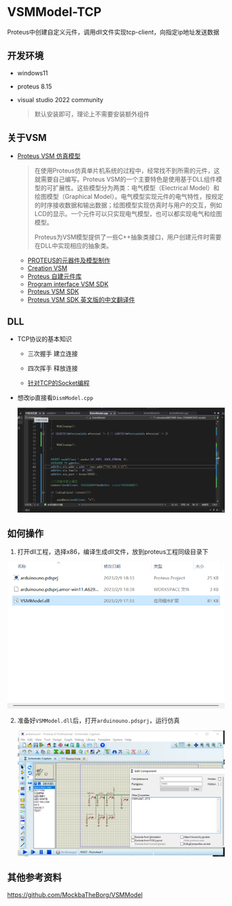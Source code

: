 # VSMModel-TCP
Proteus中创建自定义元件，调用dll文件实现tcp-client，向指定ip地址发送数据

## 开发环境

- windows11

- proteus  8.15

- visual studio 2022 community 

  > 默认安装即可，理论上不需要安装额外组件

## 关于VSM

- [Proteus VSM 仿真模型](https://github.com/MockbaTheBorg/VSMModel)

  > 在使用Proteus仿真单片机系统的过程中，经常找不到所需的元件，这就需要自己编写。Proteus  VSM的一个主要特色是使用基于DLL组件模型的可扩展性。这些模型分为两类：电气模型（Electrical  Model）和绘图模型（Graphical  Model）。电气模型实现元件的电气特性，按规定的时序接收数据和输出数据；绘图模型实现仿真时与用户的交互，例如LCD的显示。一个元件可以只实现电气模型，也可以都实现电气和绘图模型。
  >
  > Proteus为VSM模型提供了一些C++抽象类接口，用户创建元件时需要在DLL中实现相应的抽象类。

  - [PROTEUS的元器件及模型制作](http://www.dwenzhao.cn/profession/proteus/proteus2.html)
  - [Creation VSM](https://d1.amobbs.com/bbs_upload782111/files_11/ourdev_572204.PDF)
  - [Proteus 自建元件库](https://d1.amobbs.com/bbs_upload782111/files_9/ourdev_240204.pdf)
  - [Program interface VSM SDK](https://d1.amobbs.com/bbs_upload782111/files_11/ourdev_572203.PDF)
  - [Proteus VSM SDK](http://101.42.165.240:5243/share/w23UwR6V)
  - [Proteus VSM SDK 英文版的中文翻译件](https://d1.amobbs.com/bbs_upload782111/files_30/ourdev_565287EB4NPW.pdf)

## DLL

- TCP协议的基本知识

  - 三次握手 建立连接

  - 四次挥手 释放连接

  - [针对TCP的Socket编程](https://xiaolincoding.com/network/3_tcp/tcp_interview.html#socket-%E7%BC%96%E7%A8%8B)

- 想改ip直接看`DismModel.cpp`

  ![image-20230809183024283](./README.assets/image-20230809183024283.png)

## 如何操作

1. 打开dll工程，选择x86，编译生成dll文件，放到proteus工程同级目录下

![image-20230809182103740](./README.assets/image-20230809182103740.png)

2. 准备好`VSMModel.dll`后，打开`arduinouno.pdsprj`，运行仿真

   ![image-20230809182928848](./README.assets/image-20230809182928848.png)

## 其他参考资料

https://github.com/MockbaTheBorg/VSMModel
